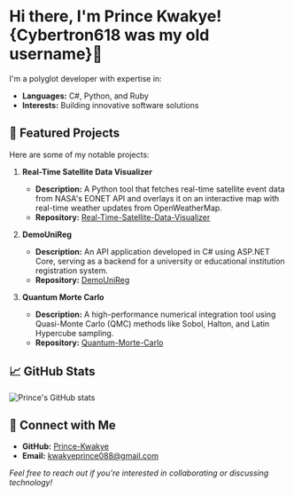 # Hi there, I'm Prince Kwakye! {Cybertron618 was my old username}👋

I'm a polyglot developer with expertise in:

- **Languages:** C#, Python, and Ruby
- **Interests:** Building innovative software solutions

## 🌟 Featured Projects

Here are some of my notable projects:

1. **Real-Time Satellite Data Visualizer**
   - **Description:** A Python tool that fetches real-time satellite event data from NASA's EONET API and overlays it on an interactive map with real-time weather updates from OpenWeatherMap.
   - **Repository:** [Real-Time-Satellite-Data-Visualizer](https://github.com/Prince-Kwakye/Real-Time-Satellite-Data-Visualizer)

2. **DemoUniReg**
   - **Description:** An API application developed in C# using ASP.NET Core, serving as a backend for a university or educational institution registration system.
   - **Repository:** [DemoUniReg](https://github.com/Prince-Kwakye/DemoUniReg)

3. **Quantum Morte Carlo**
   - **Description:** A high-performance numerical integration tool using Quasi-Monte Carlo (QMC) methods like Sobol, Halton, and Latin Hypercube sampling.
   - **Repository:** [Quantum-Morte-Carlo](https://github.com/Prince-Kwakye/Quantum-Morte-Carlo)

## 📈 GitHub Stats

![Prince's GitHub stats](https://github-readme-stats.vercel.app/api?username=Prince-Kwakye&show_icons=true&theme=radical)

## 🔗 Connect with Me

- **GitHub:** [Prince-Kwakye](https://github.com/Prince-Kwakye)
- **Email:** [kwakyeprince088@gmail.com](mailto:kwakyeprince088@gmail.com)

*Feel free to reach out if you're interested in collaborating or discussing technology!*

<!---
Cybertron618/Cybertron618 is a ✨ special ✨ repository because its `README.md` (this file) appears on your GitHub profile.
You can click the Preview link to take a look at your changes.
--->


